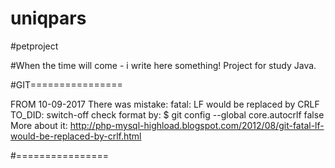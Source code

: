 # uniqpars


#petproject

#When the time will come - i write here something!
Project for study Java.


#GIT================

FROM 10-09-2017 
There was mistake: fatal: LF would be replaced by CRLF
TO_DID: switch-off check format by: $ git config --global core.autocrlf false
More about it: http://php-mysql-highload.blogspot.com/2012/08/git-fatal-lf-would-be-replaced-by-crlf.html

#================

